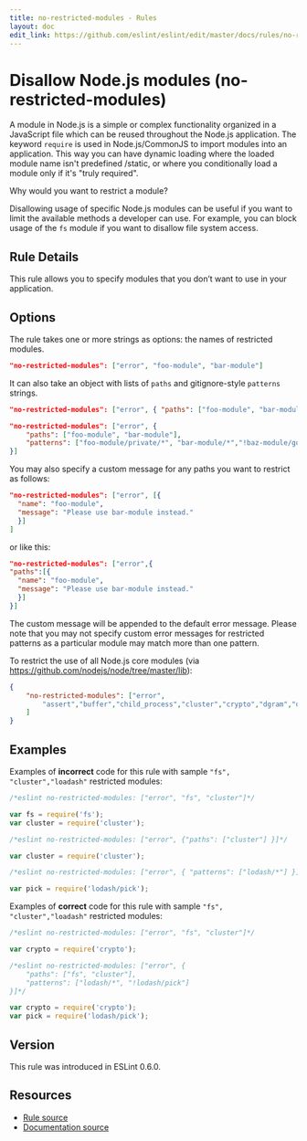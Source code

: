 ```yaml
---
title: no-restricted-modules - Rules
layout: doc
edit_link: https://github.com/eslint/eslint/edit/master/docs/rules/no-restricted-modules.md
---
```

<!-- Note: No pull requests accepted for this file. See README.md in the root directory for details. -->

# Disallow Node.js modules (no-restricted-modules)

A module in Node.js is a simple or complex functionality organized in a JavaScript file which can be reused throughout the Node.js
application. The keyword `require` is used in Node.js/CommonJS to import modules into an application. This way you can have dynamic loading where the loaded module name isn't predefined /static, or where you conditionally load a module only if it's "truly required".

Why would you want to restrict a module?

Disallowing usage of specific Node.js modules can be useful if you want to limit the available methods a developer can use. For example, you can block usage of the `fs` module if you want to disallow file system access.

## Rule Details

This rule allows you to specify modules that you don’t want to use in your application.

## Options

The rule takes one or more strings as options: the names of restricted modules.

```json
"no-restricted-modules": ["error", "foo-module", "bar-module"]
```

It can also take an object with lists of `paths` and gitignore-style `patterns` strings.

```json
"no-restricted-modules": ["error", { "paths": ["foo-module", "bar-module"] }]
```

```json
"no-restricted-modules": ["error", {
    "paths": ["foo-module", "bar-module"],
    "patterns": ["foo-module/private/*", "bar-module/*","!baz-module/good"]
}]
```

You may also specify a custom message for any paths you want to restrict as follows:

```json
"no-restricted-modules": ["error", [{
  "name": "foo-module",
  "message": "Please use bar-module instead."
  }]
]
```

or like this:

```json
"no-restricted-modules": ["error",{
"paths":[{
  "name": "foo-module",
  "message": "Please use bar-module instead."
  }]
}]
```

The custom message will be appended to the default error message. Please note that you may not specify custom error messages for restricted patterns as a particular module may match more than one pattern.


To restrict the use of all Node.js core modules (via https://github.com/nodejs/node/tree/master/lib):

```json
{
    "no-restricted-modules": ["error",
        "assert","buffer","child_process","cluster","crypto","dgram","dns","domain","events","freelist","fs","http","https","module","net","os","path","punycode","querystring","readline","repl","smalloc","stream","string_decoder","sys","timers","tls","tracing","tty","url","util","vm","zlib"
    ]
}
```

## Examples

Examples of **incorrect** code for this rule  with sample `"fs", "cluster","loadash"` restricted modules:

```js
/*eslint no-restricted-modules: ["error", "fs", "cluster"]*/

var fs = require('fs');
var cluster = require('cluster');
```

```js
/*eslint no-restricted-modules: ["error", {"paths": ["cluster"] }]*/

var cluster = require('cluster');
```

```js
/*eslint no-restricted-modules: ["error", { "patterns": ["lodash/*"] }]*/

var pick = require('lodash/pick');
```

Examples of **correct** code for this rule with sample `"fs", "cluster","loadash"` restricted modules:

```js
/*eslint no-restricted-modules: ["error", "fs", "cluster"]*/

var crypto = require('crypto');
```

```js
/*eslint no-restricted-modules: ["error", {
    "paths": ["fs", "cluster"],
    "patterns": ["lodash/*", "!lodash/pick"]
}]*/

var crypto = require('crypto');
var pick = require('lodash/pick');
```

## Version

This rule was introduced in ESLint 0.6.0.

## Resources

* [Rule source](https://github.com/eslint/eslint/tree/master/lib/rules/no-restricted-modules.js)
* [Documentation source](https://github.com/eslint/eslint/tree/master/docs/rules/no-restricted-modules.md)

